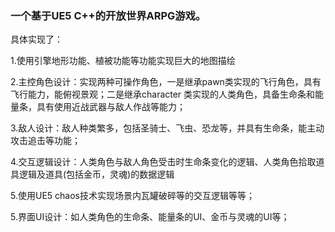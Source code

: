 ### 一个基于UE5 C++的开放世界ARPG游戏。
具体实现了：

1.使用引擎地形功能、植被功能等功能实现巨大的地图描绘

2.主控角色设计：实现两种可操作角色，一是继承pawn类实现的飞行角色，具有飞行能力，能俯视景观；二是继承character
类实现的人类角色，具备生命条和能量条，具有使用近战武器与敌人作战等能力；

3.敌人设计：敌人种类繁多，包括圣骑士、飞虫、恐龙等，并具有生命条，能主动攻击追击等功能；

4.交互逻辑设计：人类角色与敌人角色受击时生命条变化的逻辑、人类角色拾取道具逻辑及道具(包括金币，灵魂)的数据逻辑

5.使用UE5 chaos技术实现场景内瓦罐破碎等的交互逻辑等等；

5.界面UI设计：如人类角色的生命条、能量条的UI、金币与灵魂的UI等；
